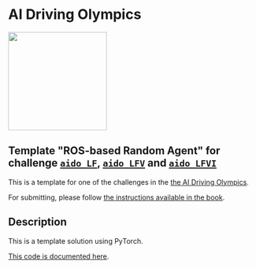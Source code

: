 <!-- do not modify - autogenerated -->
 
# AI Driving Olympics

<a href="http://aido.duckietown.org"><img width="200" src="https://www.duckietown.org/wp-content/uploads/2018/12/AIDO_no_text-e1544555660271.png"/></a>


## Template "ROS-based Random Agent" for challenge [`aido_LF`][lf], [`aido_LFV`][lfv] and [`aido_LFVI`][lfvi]

This is a template for one of the challenges in the [the AI Driving Olympics](http://aido.duckietown.org/).

For submitting, please follow [the instructions available in the book][book].
 
[book]: http://docs.duckietown.org/DT19/AIDO/out/

[lf]: http://docs.duckietown.org/DT19/AIDO/out/lf.html

[lfv]: http://docs.duckietown.org/DT19/AIDO/out/lf_v.html

[lfvi]: http://docs.duckietown.org/DT19/AIDO/out/lf_v_i.html

## Description

This is a template solution using PyTorch.

[This code is documented here](https://docs.duckietown.org/DT19/AIDO/out/pytorch_template.html).
